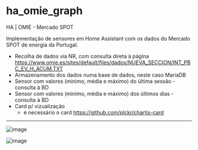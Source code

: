 # ha_omie_graph
HA | OMIE - Mercado SPOT

Implementação de sensores em Home Assistant com os dados do Mercado SPOT de energia da Portugal.

  - Recolha de dados via NR, com consulta direta à página https://www.omie.es/sites/default/files/dados/NUEVA_SECCION/INT_PBC_EV_H_ACUM.TXT
  - Armazenamento dos dados numa base de dados, neste caso MariaDB
  - Sensor com valores (minimo, média e máximo) do última sessão - consulta à BD
  - Sensor com valores (minimo, média e máximo) dos últimos dias - consulta à BD
  - Card p/ vizualização
    + é necessário o card https://github.com/plckr/chartjs-card

------------------------------------------------------------------------

![image](https://user-images.githubusercontent.com/58397478/210556267-e04bf6c6-92b5-4a6f-b76d-6ed90dd7324a.png)

![image](https://user-images.githubusercontent.com/58397478/210556541-f1e05003-bbb8-4965-86b3-c6d127dd8803.png)


